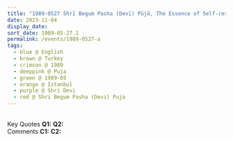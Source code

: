 ```yaml
---
title: "1989-0527 Śhrī Begum Pasha (Devī) Pūjā, The Essence of Self-respect, Flat of Carla Mottino, Pakel Apt. 2, Birinci Cadde 30, Arnavutkoy, Istanbul, Turkey"
date: 2023-11-04
display_date: 
sort_date: 1989-05-27.1
permalink: /events/1989-0527-a
tags:
  - blue @ English
  - brown @ Turkey
  - crimson @ 1989
  - deeppink @ Puja
  - green @ 1989-05
  - orange @ Istanbul
  - purple @ Shri Devi
  - red @ Shri Begum Pasha (Devi) Puja
---
```


<br>

<wave-list>
  <list-title color="DarkSeaGreen" width="55">Key Quotes</list-title>
  <list-item color="BlanchedAlmond" width="280"><b>Q1:</b> <i></i></list-item>
  <list-item color="Lavender" width="280"><b>Q2:</b> <i></i></list-item>
</wave-list>

<br>

<wave-list>
  <list-title color="DarkSeaGreen" width="55">Comments</list-title>
  <list-item color="BlanchedAlmond" width="280"><b>C1:</b> <i></i></list-item>
  <list-item color="Lavender" width="280"><b>C2:</b> <i></i></list-item>
</wave-list>